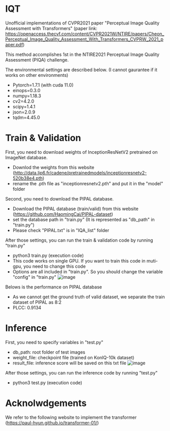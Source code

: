 # IQT
Unofficial implementations of CVPR2021 paper "Perceptual Image Quality Assessment with Transformers" (paper link: https://openaccess.thecvf.com/content/CVPR2021W/NTIRE/papers/Cheon_Perceptual_Image_Quality_Assessment_With_Transformers_CVPRW_2021_paper.pdf)

This method accomplishes 1st in the NTIRE2021 Perceptual Image Quality Assessment (PIQA) challenge.

The environmental settings are described below. (I cannot gaurantee if it works on other environments)
- Pytorch=1.7.1 (with cuda 11.0)
- einops=0.3.0
- numpy=1.18.3
- cv2=4.2.0
- scipy=1.4.1
- json=2.0.9
- tqdm=4.45.0

# Train & Validation
First, you need to download weights of InceptionResNetV2 pretrained on ImageNet database.
- Downlod the weights from this website (http://data.lip6.fr/cadene/pretrainedmodels/inceptionresnetv2-520b38e4.pth)
- rename the .pth file as "inceptionresnetv2.pth" and put it in the "model" folder

Second, you need to download the PIPAL database.
- Download the PIPAL database (train/valid) from this website (https://github.com/HaomingCai/PIPAL-dataset)
- set the database path in "train.py" (It is represented as "db_path" in "train.py")
- Please check "PIPAL.txt" is in "IQA_list" folder

After those settings, you can run the train & validation code by running "train.py"
- python3 train.py (execution code)
- This code works on single GPU. If you want to train this code in muti-gpu, you need to change this code
- Options are all included in "train.py". So you should change the variable "config" in "train.py"
![image](https://user-images.githubusercontent.com/77471764/138200352-6d0e1749-3d0d-40b3-a882-98958924a66c.png)

Belows is the performance on PIPAL database
- As we cannot get the ground truth of valid dataset, we separate the train dataset of PIPAL as 8:2
- PLCC: 0.9134

# Inference
First, you need to specify variables in "test.py"
- db_path: root folder of test images
- weight_file: checkpoint file (trained on KonIQ-10k dataset)
- result_file: inference score will be saved on this txt file
![image](https://user-images.githubusercontent.com/77471764/138201052-53df7ca3-d0a7-4cf7-9551-f6a96313bfd4.png)


After those settings, you can run the inference code by running "test.py"
- python3 test.py (execution code)

# Acknolwdgements
We refer to the following website to implement the transformer (https://paul-hyun.github.io/transformer-01/)
